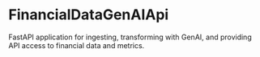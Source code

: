 # FinancialDataGenAIApi
FastAPI application for ingesting, transforming with GenAI, and providing API access to financial data and metrics.
